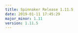 ```yaml
---
title: Spinnaker Release 1.11.5
date: 2019-01-11 17:45:29
major_minor: 1.11
version: 1.11.5
---
```


<script src="https://gist.github.com/spinnaker-release/5cbb402297feb85f82482a73e9428967.js"/>
